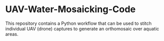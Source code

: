# UAV-Water-Mosaicking-Code
This repository contains a Python workflow that can be used to stitch individual UAV (drone) captures to generate an orthomosaic over aquatic areas.
